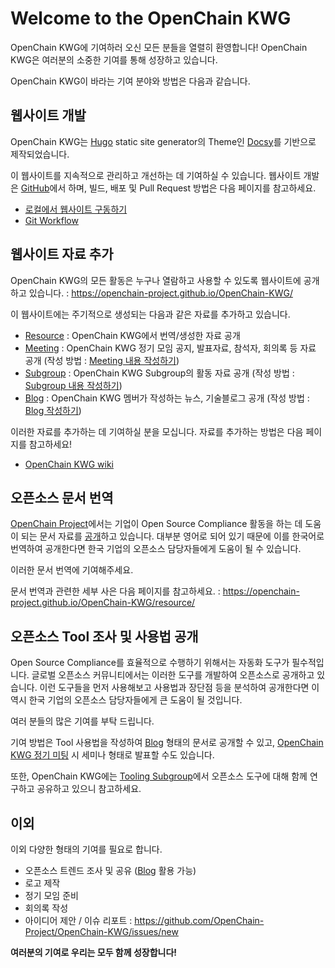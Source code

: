 # Welcome to the OpenChain KWG

OpenChain KWG에 기여하러 오신 모든 분들을 열렬히 환영합니다! OpenChain KWG은 여러분의 소중한 기여를 통해 성장하고 있습니다. 

OpenChain KWG이 바라는 기여 분야와 방법은 다음과 같습니다. 

## 웹사이트 개발

OpenChain KWG는 [Hugo](https://gohugo.io/) static site generator의 Theme인 [Docsy](https://www.docsy.dev/docs/)를 기반으로 제작되었습니다. 

이 웹사이트를 지속적으로 관리하고 개선하는 데 기여하실 수 있습니다. 웹사이트 개발은 [GitHub](https://github.com/OpenChain-Project/OpenChain-KWG)에서 하며, 빌드, 배포 및 Pull Request 방법은 다음 페이지를 참고하세요. 

* [로컬에서 웹사이트 구동하기](https://github.com/OpenChain-Project/OpenChain-KWG/wiki/%EB%A1%9C%EC%BB%AC%EC%97%90%EC%84%9C-%EC%9B%B9%EC%82%AC%EC%9D%B4%ED%8A%B8-%EA%B5%AC%EB%8F%99%ED%95%98%EA%B8%B0)
* [Git Workflow](https://github.com/OpenChain-Project/OpenChain-KWG/wiki/Git-Workflow)


## 웹사이트 자료 추가

OpenChain KWG의 모든 활동은 누구나 열람하고 사용할 수 있도록 웹사이트에 공개하고 있습니다. : https://openchain-project.github.io/OpenChain-KWG/

이 웹사이트에는 주기적으로 생성되는 다음과 같은 자료를 추가하고 있습니다. 

* [Resource](https://openchain-project.github.io/OpenChain-KWG/resource/) : OpenChain KWG에서 번역/생성한 자료 공개
* [Meeting](https://openchain-project.github.io/OpenChain-KWG/meeting/) : OpenChain KWG 정기 모임 공지, 발표자료, 참석자, 회의록 등 자료 공개  (작성 방법 : [Meeting 내용 작성하기](https://github.com/OpenChain-Project/OpenChain-KWG/wiki/Meeting-%EB%82%B4%EC%9A%A9-%EC%9E%91%EC%84%B1%ED%95%98%EA%B8%B0))
* [Subgroup](https://openchain-project.github.io/OpenChain-KWG/subgroup/) : OpenChain KWG Subgroup의 활동 자료 공개 (작성 방법 : [Subgroup 내용 작성하기](https://github.com/OpenChain-Project/OpenChain-KWG/wiki/Subgroup-%EB%82%B4%EC%9A%A9-%EC%9E%91%EC%84%B1%ED%95%98%EA%B8%B0))
* [Blog](https://openchain-project.github.io/OpenChain-KWG/blog/) : OpenChain KWG 멤버가 작성하는 뉴스, 기술블로그 공개 (작성 방법 : [Blog 작성하기](https://github.com/OpenChain-Project/OpenChain-KWG/wiki/Blog-%EC%9E%91%EC%84%B1%ED%95%98%EA%B8%B0))

이러한 자료를 추가하는 데 기여하실 분을 모십니다. 자료를 추가하는 방법은 다음 페이지를 참고하세요!

* [OpenChain KWG wiki](https://github.com/OpenChain-Project/OpenChain-KWG/wiki)

## 오픈소스 문서 번역

[OpenChain Project](https://www.openchainproject.org/)에서는 기업이 Open Source Compliance 활동을 하는 데 도움이 되는 문서 자료를 [공개](https://www.openchainproject.org/resources)하고 있습니다. 대부분 영어로 되어 있기 때문에 이를 한국어로 번역하여 공개한다면 한국 기업의 오픈소스 담당자들에게 도움이 될 수 있습니다. 

이러한 문서 번역에 기여해주세요. 

문서 번역과 관련한 세부 사은 다음 페이지를 참고하세요. : https://openchain-project.github.io/OpenChain-KWG/resource/

## 오픈소스 Tool 조사 및 사용법 공개

Open Source Compliance를 효율적으로 수행하기 위해서는 자동화 도구가 필수적입니다. 글로벌 오픈소스 커뮤니티에서는 이러한 도구를 개발하여 오픈소스로 공개하고 있습니다. 이런 도구들을 먼저 사용해보고 사용법과 장단점 등을 분석하여 공개한다면 이 역시 한국 기업의 오픈소스 담당자들에게 큰 도움이 될 것입니다. 

여러 분들의 많은 기여를 부탁 드립니다. 

기여 방법은 Tool 사용법을 작성하여 [Blog](https://openchain-project.github.io/OpenChain-KWG/blog/) 형태의 문서로 공개할 수 있고, [OpenChain KWG 정기 미팅](https://openchain-project.github.io/OpenChain-KWG/meeting/) 시 세미나 형태로 발표할 수도 있습니다. 

또한, OpenChain KWG에는 [Tooling Subgroup](https://openchain-project.github.io/OpenChain-KWG/subgroup/tooling/)에서 오픈소스 도구에 대해 함께 연구하고 공유하고 있으니 참고하세요. 

## 이외

이외 다양한 형태의 기여를 필요로 합니다. 

* 오픈소스 트렌드 조사 및 공유 ([Blog](https://openchain-project.github.io/OpenChain-KWG/blog/) 활용 가능)
* 로고 제작
* 정기 모임 준비
* 회의록 작성
* 아이디어 제안 / 이슈 리포트 : https://github.com/OpenChain-Project/OpenChain-KWG/issues/new


**여러분의 기여로 우리는 모두 함께 성장합니다!**
